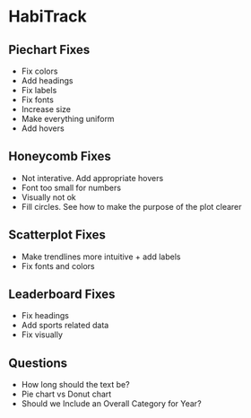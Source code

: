 # HabiTrack


## Piechart Fixes
- Fix colors
- Add headings
- Fix labels
- Fix fonts
- Increase size
- Make everything uniform
- Add hovers
  
## Honeycomb Fixes
- Not interative. Add appropriate hovers
- Font too small for numbers
- Visually not ok
- Fill circles. See how to make the purpose of the plot clearer

## Scatterplot Fixes
- Make trendlines more intuitive + add labels
- Fix fonts and colors
  
## Leaderboard Fixes
- Fix headings
- Add sports related data
- Fix visually

## Questions
- How long should the text be?
- Pie chart vs Donut chart
- Should we Include an Overall Category for Year?
